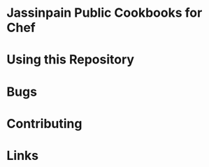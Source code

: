 Jassinpain Public Cookbooks for Chef
=================================


Using this Repository
=====================

Bugs
====


Contributing
============


Links
=====

